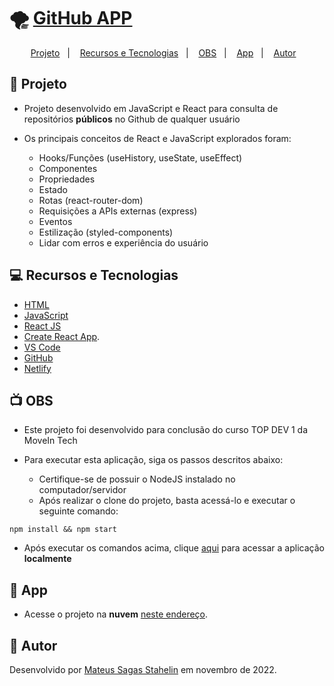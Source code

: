 # 🌪️ [GitHub APP](https://gitapp.netlify.app/)

<p align="center">
  <a href="#-projeto">Projeto</a>&nbsp;&nbsp;&nbsp;|&nbsp;&nbsp;&nbsp;
  <a href="#-recursos-e-tecnologias">Recursos e Tecnologias</a>&nbsp;&nbsp;&nbsp;|&nbsp;&nbsp;&nbsp;
  <a href="#-obs">OBS</a>&nbsp;&nbsp;&nbsp;|&nbsp;&nbsp;&nbsp;
  <a href="#-app">App</a>&nbsp;&nbsp;&nbsp;|&nbsp;&nbsp;&nbsp;
  <a href="#-autor">Autor</a>&nbsp;&nbsp;&nbsp;
</p>

## 📜 Projeto

- Projeto desenvolvido em JavaScript e React para consulta de repositórios **públicos** no Github de qualquer usuário

- Os principais conceitos de React e JavaScript explorados foram:
  - Hooks/Funções (useHistory, useState, useEffect)
  - Componentes
  - Propriedades
  - Estado
  - Rotas (react-router-dom)
  - Requisições a APIs externas (express)
  - Eventos
  - Estilização (styled-components)
  - Lidar com erros e experiência do usuário

## 💻 Recursos e Tecnologias

- [HTML](https://www.learn-html.org/)
- [JavaScript](https://www.javascript.com/)
- [React JS](https://reactjs.org/)
- [Create React App](https://github.com/facebook/create-react-app).
- [VS Code](https://code.visualstudio.com/)
- [GitHub](https://github.com/)
- [Netlify](https://www.netlify.com)

## 📺 OBS

- Este projeto foi desenvolvido para conclusão do curso TOP DEV 1 da MoveIn Tech

- Para executar esta aplicação, siga os passos descritos abaixo:
  - Certifique-se de possuir o NodeJS instalado no computador/servidor
  - Após realizar o clone do projeto, basta acessá-lo e executar o seguinte comando:

```
npm install && npm start
```

- Após executar os comandos acima, clique [aqui](http://localhost:3000) para acessar a aplicação **localmente**

## 📶 App

* Acesse o projeto na **nuvem** [neste endereço](https://gitapp.netlify.app/).

## 🦾 Autor

Desenvolvido por [Mateus Sagas Stahelin](https://www.linkedin.com/in/mateus-stahelin/) em novembro de 2022.